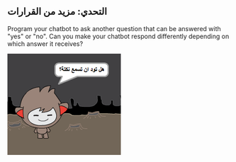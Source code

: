 ## التحدي: مزيد من القرارات

Program your chatbot to ask another question that can be answered with "yes" or "no". Can you make your chatbot respond differently depending on which answer it receives?

![لقطة شاشة](images/chatbot-joke.png)